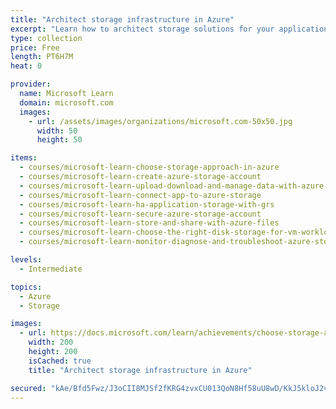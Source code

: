 ```yaml
---
title: "Architect storage infrastructure in Azure"
excerpt: "Learn how to architect storage solutions for your applications in Azure."
type: collection
price: Free
length: PT6H7M
heat: 0

provider:
  name: Microsoft Learn
  domain: microsoft.com
  images:
    - url: /assets/images/organizations/microsoft.com-50x50.jpg
      width: 50
      height: 50

items:
  - courses/microsoft-learn-choose-storage-approach-in-azure
  - courses/microsoft-learn-create-azure-storage-account
  - courses/microsoft-learn-upload-download-and-manage-data-with-azure-storage-explorer
  - courses/microsoft-learn-connect-app-to-azure-storage
  - courses/microsoft-learn-ha-application-storage-with-grs
  - courses/microsoft-learn-secure-azure-storage-account
  - courses/microsoft-learn-store-and-share-with-azure-files
  - courses/microsoft-learn-choose-the-right-disk-storage-for-vm-workload
  - courses/microsoft-learn-monitor-diagnose-and-troubleshoot-azure-storage

levels:
  - Intermediate

topics:
  - Azure
  - Storage

images:
  - url: https://docs.microsoft.com/learn/achievements/choose-storage-approach-in-azure-social.png
    width: 200
    height: 200
    isCached: true
    title: "Architect storage infrastructure in Azure"

secured: "kAe/Bfd5Fwz/J3oCII8MJSf2fKRG4zvxCU013QoN8Hf58uU8wD/KkJ5kloJ2vE9VtFgPPVxzWtd1cZI1L0tIeg19hfz6bhaHzx21scYOi5yLz5jDCUIS3Jlg2BCddlqMjsBBkEQDayZX7oh+8GAF7+qHP9mMtZftVx6bvq4ZFkpYxupQBbQ11jQ6WFLB5jCa9S3HEsTYA2ABkDaDbU12gHyLG98ahurGCw9ZIMH37KSnZuLCxG0XzRx1NtZF9Uw8GgSxS8F55V7fcGgyiv/WYsS92mVcZ2qc3x3dV2PYN/3H5WLaqI5u48yBfLz9ixbN4vvSqNONpise1XcklfPm/w==;jxw3JV2oYcAt5yl1GwRVOQ=="
---
```


